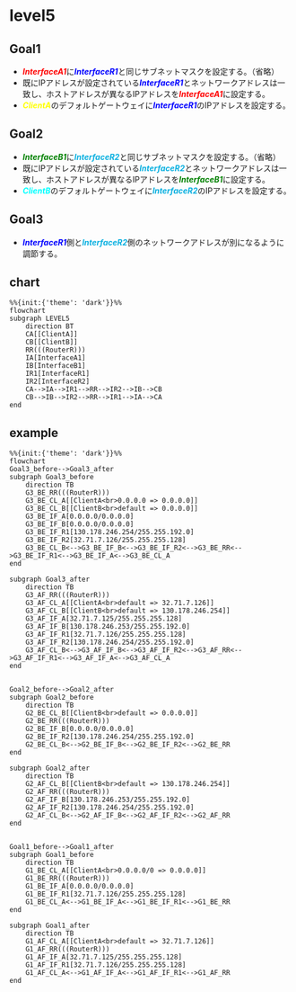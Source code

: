 # level5

## Goal1
* <font color="red">***InterfaceA1***</font>に<font color="blue">***InterfaceR1***</font>と同じサブネットマスクを設定する。（省略）
* 既にIPアドレスが設定されている<font color="blue">***InterfaceR1***</font>とネットワークアドレスは一致し、ホストアドレスが異なるIPアドレスを<font color="red">***InterfaceA1***</font>に設定する。
* <font color="yellow">***ClientA***</font>のデフォルトゲートウェイに<font color="blue">***InterfaceR1***</font>のIPアドレスを設定する。

## Goal2
* <font color="green">***InterfaceB1***</font>に<font color="skayblue">***InterfaceR2***</font>と同じサブネットマスクを設定する。（省略）
* 既にIPアドレスが設定されている<font color="skayblue">***InterfaceR2***</font>とネットワークアドレスは一致し、ホストアドレスが異なるIPアドレスを<font color="green">***InterfaceB1***</font>に設定する。
* <font color="cyan">***ClientB***</font>のデフォルトゲートウェイに<font color="skayblue">***InterfaceR2***</font>のIPアドレスを設定する。

## Goal3
* <font color="blue">***InterfaceR1***</font>側と<font color="skayblue">***InterfaceR2***</font>側のネットワークアドレスが別になるように調節する。

## chart
```mermaid
%%{init:{'theme': 'dark'}}%%
flowchart
subgraph LEVEL5
    direction BT
    CA[[ClientA]]
    CB[[ClientB]]
    RR(((RouterR)))
    IA[InterfaceA1]
    IB[InterfaceB1]
    IR1[InterfaceR1]
    IR2[InterfaceR2]
    CA-->IA-->IR1-->RR-->IR2-->IB-->CB
    CB-->IB-->IR2-->RR-->IR1-->IA-->CA
end
```
## example
```mermaid
%%{init:{'theme': 'dark'}}%%
flowchart
Goal3_before-->Goal3_after
subgraph Goal3_before
    direction TB
    G3_BE_RR(((RouterR)))
    G3_BE_CL_A[[ClientA<br>0.0.0.0 => 0.0.0.0]]
    G3_BE_CL_B[[ClientB<br>default => 0.0.0.0]]
    G3_BE_IF_A[0.0.0.0/0.0.0.0]
    G3_BE_IF_B[0.0.0.0/0.0.0.0]
    G3_BE_IF_R1[130.178.246.254/255.255.192.0]
    G3_BE_IF_R2[32.71.7.126/255.255.255.128]
    G3_BE_CL_B<-->G3_BE_IF_B<-->G3_BE_IF_R2<-->G3_BE_RR<-->G3_BE_IF_R1<-->G3_BE_IF_A<-->G3_BE_CL_A
end

subgraph Goal3_after
    direction TB
    G3_AF_RR(((RouterR)))
    G3_AF_CL_A[[ClientA<br>default => 32.71.7.126]]
    G3_AF_CL_B[[ClientB<br>default => 130.178.246.254]]
    G3_AF_IF_A[32.71.7.125/255.255.255.128]
    G3_AF_IF_B[130.178.246.253/255.255.192.0]
    G3_AF_IF_R1[32.71.7.126/255.255.255.128]
    G3_AF_IF_R2[130.178.246.254/255.255.192.0]
    G3_AF_CL_B<-->G3_AF_IF_B<-->G3_AF_IF_R2<-->G3_AF_RR<-->G3_AF_IF_R1<-->G3_AF_IF_A<-->G3_AF_CL_A
end


Goal2_before-->Goal2_after
subgraph Goal2_before
    direction TB
    G2_BE_CL_B[[ClientB<br>default => 0.0.0.0]]
    G2_BE_RR(((RouterR)))
    G2_BE_IF_B[0.0.0.0/0.0.0.0]
    G2_BE_IF_R2[130.178.246.254/255.255.192.0]
    G2_BE_CL_B<-->G2_BE_IF_B<-->G2_BE_IF_R2<-->G2_BE_RR
end

subgraph Goal2_after
    direction TB
    G2_AF_CL_B[[ClientB<br>default => 130.178.246.254]]
    G2_AF_RR(((RouterR)))
    G2_AF_IF_B[130.178.246.253/255.255.192.0]
    G2_AF_IF_R2[130.178.246.254/255.255.192.0]
    G2_AF_CL_B<-->G2_AF_IF_B<-->G2_AF_IF_R2<-->G2_AF_RR
end


Goal1_before-->Goal1_after
subgraph Goal1_before
    direction TB
    G1_BE_CL_A[[ClientA<br>0.0.0.0/0 => 0.0.0.0]]
    G1_BE_RR(((RouterR)))
    G1_BE_IF_A[0.0.0.0/0.0.0.0]
    G1_BE_IF_R1[32.71.7.126/255.255.255.128]
    G1_BE_CL_A<-->G1_BE_IF_A<-->G1_BE_IF_R1<-->G1_BE_RR
end

subgraph Goal1_after
    direction TB
    G1_AF_CL_A[[ClientA<br>default => 32.71.7.126]]
    G1_AF_RR(((RouterR)))
    G1_AF_IF_A[32.71.7.125/255.255.255.128]
    G1_AF_IF_R1[32.71.7.126/255.255.255.128]
    G1_AF_CL_A<-->G1_AF_IF_A<-->G1_AF_IF_R1<-->G1_AF_RR
end
```
